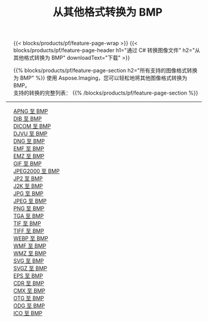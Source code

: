 ﻿---
title: 从其他格式转换为 BMP 
weight: 3920
url: /zh-hans/net/conversion/to/bmp 
lang: zh-hans
langdirlevel: 2
locales: zh-hans,ja,it,ru,de,es,fr,nl,id,lt,pl,pt,vi,tr,ko,zh-hant,ar,hi,th,sv,cs,uk,he
description: 使用 Aspose.Imaging，您可以轻松地将其他格式转换为 BMP
---

{{< blocks/products/pf/feature-page-wrap >}}
{{< blocks/products/pf/feature-page-header h1="通过 C# 转换图像文件" h2="从其他格式转换为 BMP" downloadText="下载" >}}


{{% blocks/products/pf/feature-page-section  h2="所有支持的图像格式转换为 BMP" %}}
使用 Aspose.Imaging，您可以轻松地将其他图像格式转换为 BMP。
<br/>
支持的转换的完整列表：
{{% /blocks/products/pf/feature-page-section %}}
<div class="container-fluid productfamilypage bg-gray">
    <div class="convertypes bg-gray agp-content section">
        <div class="container">
		<hr style="margin-left:-20px;"/>
		<div class="row other-converters">
		    <div class='col-md-2 other-converter remove-lp remove-rp'><a href="/imaging/zh-hans/net/conversion/apng-to-bmp" >APNG 至 BMP</a></div>
<div class='col-md-2 other-converter remove-lp remove-rp'><a href="/imaging/zh-hans/net/conversion/dib-to-bmp" >DIB 至 BMP</a></div>
<div class='col-md-2 other-converter remove-lp remove-rp'><a href="/imaging/zh-hans/net/conversion/dicom-to-bmp" >DICOM 至 BMP</a></div>
<div class='col-md-2 other-converter remove-lp remove-rp'><a href="/imaging/zh-hans/net/conversion/djvu-to-bmp" >DJVU 至 BMP</a></div>
<div class='col-md-2 other-converter remove-lp remove-rp'><a href="/imaging/zh-hans/net/conversion/dng-to-bmp" >DNG 至 BMP</a></div>
<div class='col-md-2 other-converter remove-lp remove-rp'><a href="/imaging/zh-hans/net/conversion/emf-to-bmp" >EMF 至 BMP</a></div>
<div class='col-md-2 other-converter remove-lp remove-rp'><a href="/imaging/zh-hans/net/conversion/emz-to-bmp" >EMZ 至 BMP</a></div>
<div class='col-md-2 other-converter remove-lp remove-rp'><a href="/imaging/zh-hans/net/conversion/gif-to-bmp" >GIF 至 BMP</a></div>
<div class='col-md-2 other-converter remove-lp remove-rp'><a href="/imaging/zh-hans/net/conversion/jpeg2000-to-bmp" >JPEG2000 至 BMP</a></div>
<div class='col-md-2 other-converter remove-lp remove-rp'><a href="/imaging/zh-hans/net/conversion/jp2-to-bmp" >JP2 至 BMP</a></div>
<div class='col-md-2 other-converter remove-lp remove-rp'><a href="/imaging/zh-hans/net/conversion/j2k-to-bmp" >J2K 至 BMP</a></div>
<div class='col-md-2 other-converter remove-lp remove-rp'><a href="/imaging/zh-hans/net/conversion/jpg-to-bmp" >JPG 至 BMP</a></div>
<div class='col-md-2 other-converter remove-lp remove-rp'><a href="/imaging/zh-hans/net/conversion/jpeg-to-bmp" >JPEG 至 BMP</a></div>
<div class='col-md-2 other-converter remove-lp remove-rp'><a href="/imaging/zh-hans/net/conversion/png-to-bmp" >PNG 至 BMP</a></div>
<div class='col-md-2 other-converter remove-lp remove-rp'><a href="/imaging/zh-hans/net/conversion/tga-to-bmp" >TGA 至 BMP</a></div>
<div class='col-md-2 other-converter remove-lp remove-rp'><a href="/imaging/zh-hans/net/conversion/tif-to-bmp" >TIF 至 BMP</a></div>
<div class='col-md-2 other-converter remove-lp remove-rp'><a href="/imaging/zh-hans/net/conversion/tiff-to-bmp" >TIFF 至 BMP</a></div>
<div class='col-md-2 other-converter remove-lp remove-rp'><a href="/imaging/zh-hans/net/conversion/webp-to-bmp" >WEBP 至 BMP</a></div>
<div class='col-md-2 other-converter remove-lp remove-rp'><a href="/imaging/zh-hans/net/conversion/wmf-to-bmp" >WMF 至 BMP</a></div>
<div class='col-md-2 other-converter remove-lp remove-rp'><a href="/imaging/zh-hans/net/conversion/wmz-to-bmp" >WMZ 至 BMP</a></div>
<div class='col-md-2 other-converter remove-lp remove-rp'><a href="/imaging/zh-hans/net/conversion/svg-to-bmp" >SVG 至 BMP</a></div>
<div class='col-md-2 other-converter remove-lp remove-rp'><a href="/imaging/zh-hans/net/conversion/svgz-to-bmp" >SVGZ 至 BMP</a></div>
<div class='col-md-2 other-converter remove-lp remove-rp'><a href="/imaging/zh-hans/net/conversion/eps-to-bmp" >EPS 至 BMP</a></div>
<div class='col-md-2 other-converter remove-lp remove-rp'><a href="/imaging/zh-hans/net/conversion/cdr-to-bmp" >CDR 至 BMP</a></div>
<div class='col-md-2 other-converter remove-lp remove-rp'><a href="/imaging/zh-hans/net/conversion/cmx-to-bmp" >CMX 至 BMP</a></div>
<div class='col-md-2 other-converter remove-lp remove-rp'><a href="/imaging/zh-hans/net/conversion/otg-to-bmp" >OTG 至 BMP</a></div>
<div class='col-md-2 other-converter remove-lp remove-rp'><a href="/imaging/zh-hans/net/conversion/odg-to-bmp" >ODG 至 BMP</a></div>
<div class='col-md-2 other-converter remove-lp remove-rp'><a href="/imaging/zh-hans/net/conversion/ico-to-bmp" >ICO 至 BMP</a></div>
                </div>
        </div>
    </div>
</div>
<br/>

